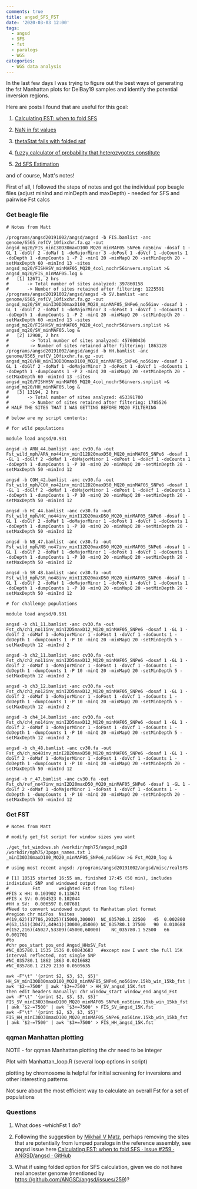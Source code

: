 ```yaml
---
comments: true
title: angsd_SFS_FST
date: '2020-03-03 12:00'
tags:
  - angsd
  - SFS
  - fst
  - paralogs
  - WGS
categories:
  - WGS data analysis
---
```


In the last few days I was trying to figure out the best ways of generating the fst Manhattan plots for DelBay19 samples and identify the potential inversion regions.

Here are posts I found that are useful for this goal:

1. [Calculating FST: when to fold SFS](https://github.com/ANGSD/angsd/issues/259)

2. [NaN in fst values](https://github.com/ANGSD/angsd/issues/274)

3. [thetaStat fails with folded saf](https://github.com/ANGSD/angsd/issues/286)

4. [fuzzy calculator of probability that heterozygotes constitute](https://github.com/z0on/2bRAD_denovo/blob/master/HetMajorityProb.py)

5. [2d SFS Estimation](http://popgen.dk/angsd/index.php/2d_SFS_Estimation)

and of course, Matt's notes!

First of all, I followed the steps of notes and got the individual pop beagle files (adjust minInd and minDepth and maxDepth) - needed for SFS and pairwise Fst calcs

### Get beagle file
```
# Notes from Matt

/programs/angsd20191002/angsd/angsd -b FIS.bamlist -anc genome/6565_refCV_10fixchr.fa.gz -out angsd_mq20/FIS_minI30D30maxD100_MQ20_minMAF05_SNPe6_no56inv -dosaf 1 -GL 1 -doGlf 2 -doMaf 1 -doMajorMinor 3 -doPost 1 -doVcf 1 -doCounts 1 -doDepth 1 -dumpCounts 1 -P 2 -minQ 20 -minMapQ 20 -setMinDepth 20 -setMaxDepth 60 -minInd 13 -sites angsd_mq20/FISHHSV_minMAF05_MQ20_4col_nochr56invers.snplist >& angsd_mq20/FIS_minMAF05.log &
#	[1] 12671, 2 hrs
#	    -> Total number of sites analyzed: 397860158
#       -> Number of sites retained after filtering: 1225591 
/programs/angsd20191002/angsd/angsd -b SV.bamlist -anc genome/6565_refCV_10fixchr.fa.gz -out angsd_mq20/SV_minI30D30maxD100_MQ20_minMAF05_SNPe6_no56inv -dosaf 1 -GL 1 -doGlf 2 -doMaf 1 -doMajorMinor 3 -doPost 1 -doVcf 1 -doCounts 1 -doDepth 1 -dumpCounts 1 -P 2 -minQ 20 -minMapQ 20 -setMinDepth 20 -setMaxDepth 60 -minInd 13 -sites angsd_mq20/FISHHSV_minMAF05_MQ20_4col_nochr56invers.snplist >& angsd_mq20/SV_minMAF05.log &
#	[2] 12908, 2 hrs
#        -> Total number of sites analyzed: 457600436
#        -> Number of sites retained after filtering: 1863128
/programs/angsd20191002/angsd/angsd -b HH.bamlist -anc genome/6565_refCV_10fixchr.fa.gz -out angsd_mq20/HH_minI30D30maxD100_MQ20_minMAF05_SNPe6_no56inv -dosaf 1 -GL 1 -doGlf 2 -doMaf 1 -doMajorMinor 3 -doPost 1 -doVcf 1 -doCounts 1 -doDepth 1 -dumpCounts 1 -P 2 -minQ 20 -minMapQ 20 -setMinDepth 20 -setMaxDepth 60 -minInd 13 -sites angsd_mq20/FISHHSV_minMAF05_MQ20_4col_nochr56invers.snplist >& angsd_mq20/HH_minMAF05.log &
#	[3] 13194, 2 hrs
#       -> Total number of sites analyzed: 453391700
#        -> Number of sites retained after filtering: 1785526
# HALF THE SITES THAT I WAS GETTING BEFORE MQ20 FILTERING

# below are my script contents:

# for wild populations

module load angsd/0.931

angsd -b ARN_44.bamlist -anc cv30.fa -out Fst_wild_mph/ARN_no44inv_minI12D20maxD50_MQ20_minMAF05_SNPe6 -dosaf 1 -GL 1 -doGlf 2 -doMaf 1 -doMajorMinor 1 -doPost 1 -doVcf 1 -doCounts 1 -doDepth 1 -dumpCounts 1 -P 10 -minQ 20 -minMapQ 20 -setMinDepth 20 -setMaxDepth 50 -minInd 12 

angsd -b COH_42.bamlist -anc cv30.fa -out Fst_wild_mph/COH_no42inv_minI12D20maxD50_MQ20_minMAF05_SNPe6 -dosaf 1 -GL 1 -doGlf 2 -doMaf 1 -doMajorMinor 1 -doPost 1 -doVcf 1 -doCounts 1 -doDepth 1 -dumpCounts 1 -P 10 -minQ 20 -minMapQ 20 -setMinDepth 20 -setMaxDepth 50 -minInd 12 

angsd -b HC_44.bamlist -anc cv30.fa -out Fst_wild_mph/HC_no44inv_minI12D20maxD50_MQ20_minMAF05_SNPe6 -dosaf 1 -GL 1 -doGlf 2 -doMaf 1 -doMajorMinor 1 -doPost 1 -doVcf 1 -doCounts 1 -doDepth 1 -dumpCounts 1 -P 10 -minQ 20 -minMapQ 20 -setMinDepth 20 -setMaxDepth 50 -minInd 12 

angsd -b NB_47.bamlist -anc cv30.fa -out Fst_wild_mph/NB_no47inv_minI12D20maxD50_MQ20_minMAF05_SNPe6 -dosaf 1 -GL 1 -doGlf 2 -doMaf 1 -doMajorMinor 1 -doPost 1 -doVcf 1 -doCounts 1 -doDepth 1 -dumpCounts 1 -P 10 -minQ 20 -minMapQ 20 -setMinDepth 20 -setMaxDepth 50 -minInd 12 

angsd -b SR_48.bamlist -anc cv30.fa -out Fst_wild_mph/SR_no48inv_minI12D20maxD50_MQ20_minMAF05_SNPe6 -dosaf 1 -GL 1 -doGlf 2 -doMaf 1 -doMajorMinor 1 -doPost 1 -doVcf 1 -doCounts 1 -doDepth 1 -dumpCounts 1 -P 10 -minQ 20 -minMapQ 20 -setMinDepth 20 -setMaxDepth 50 -minInd 12 

# for challenge populations

module load angsd/0.931

angsd -b ch1_11.bamlist -anc cv30.fa -out Fst_ch/ch1_no11inv_minI2D5maxD12_MQ20_minMAF05_SNPe6 -dosaf 1 -GL 1 -doGlf 2 -doMaf 1 -doMajorMinor 1 -doPost 1 -doVcf 1 -doCounts 1 -doDepth 1 -dumpCounts 1 -P 10 -minQ 20 -minMapQ 20 -setMinDepth 5 -setMaxDepth 12 -minInd 2 

angsd -b ch2_11.bamlist -anc cv30.fa -out Fst_ch/ch2_no11inv_minI2D5maxD12_MQ20_minMAF05_SNPe6 -dosaf 1 -GL 1 -doGlf 2 -doMaf 1 -doMajorMinor 1 -doPost 1 -doVcf 1 -doCounts 1 -doDepth 1 -dumpCounts 1 -P 10 -minQ 20 -minMapQ 20 -setMinDepth 5 -setMaxDepth 12 -minInd 2 

angsd -b ch3_12.bamlist -anc cv30.fa -out Fst_ch/ch3_no12inv_minI2D5maxD12_MQ20_minMAF05_SNPe6 -dosaf 1 -GL 1 -doGlf 2 -doMaf 1 -doMajorMinor 1 -doPost 1 -doVcf 1 -doCounts 1 -doDepth 1 -dumpCounts 1 -P 10 -minQ 20 -minMapQ 20 -setMinDepth 5 -setMaxDepth 12 -minInd 2 

angsd -b ch4_14.bamlist -anc cv30.fa -out Fst_ch/ch4_no14inv_minI2D5maxD12_MQ20_minMAF05_SNPe6 -dosaf 1 -GL 1 -doGlf 2 -doMaf 1 -doMajorMinor 1 -doPost 1 -doVcf 1 -doCounts 1 -doDepth 1 -dumpCounts 1 -P 10 -minQ 20 -minMapQ 20 -setMinDepth 5 -setMaxDepth 12 -minInd 2

angsd -b ch_48.bamlist -anc cv30.fa -out Fst_ch/ch_no48inv_minI2D20maxD50_MQ20_minMAF05_SNPe6 -dosaf 1 -GL 1 -doGlf 2 -doMaf 1 -doMajorMinor 1 -doPost 1 -doVcf 1 -doCounts 1 -doDepth 1 -dumpCounts 1 -P 10 -minQ 20 -minMapQ 20 -setMinDepth 20 -setMaxDepth 50 -minInd 12

angsd -b r_47.bamlist -anc cv30.fa -out Fst_ch/ref_no47inv_minI2D20maxD50_MQ20_minMAF05_SNPe6 -dosaf 1 -GL 1 -doGlf 2 -doMaf 1 -doMajorMinor 1 -doPost 1 -doVcf 1 -doCounts 1 -doDepth 1 -dumpCounts 1 -P 10 -minQ 20 -minMapQ 20 -setMinDepth 20 -setMaxDepth 50 -minInd 12

```	
### Get FST
```	
# Notes from Matt

# modify get_fst script for window sizes you want

./get_fst_windows.sh /workdir/mph75/angsd_mq20 /workdir/mph75/3pops_names.txt 1 _minI30D30maxD100_MQ20_minMAF05_SNPe6_no56inv >& Fst_MQ20_log &

# using most recent angsd: /programs/angsd20191002/angsd/misc/realSFS

# [1] 10515 started 16:55 am, finished 17:45 (50 min), includes individual SNP and windowed output
#		  Fst		weighted Fst (from log files)
#FIS x HH: 0.103902	0.113671
#FIS x SV: 0.094523	0.102044
#HH x SV:  0.006597	0.007601
#Need to convert windowed output to Manhattan plot format
#region	chr	midPos	Nsites
#(19,62)(17786,29325)(15000,30000)	NC_035780.1	22500	45	0.002800
#(63,151)(30473,44941)(30000,45000)	NC_035780.1	37500	90	0.010688
#(152,216)(45027,53309)(45000,60000)	NC_035780.1	52500	66	0.001701
#to
#chr pos_start pos_end Angsd_HHxSV_Fst
#NC_035780.1 1535 1536 0.00843683	#except now I want the full 15K interval reflected, not single SNP
#NC_035780.1 1862 1863 0.0216682
#NC_035780.1 2129 2130 0.0509635

awk -F"\t" '{print $2, $3, $3, $5}' HH_SV_minI30D30maxD100_MQ20_minMAF05_SNPe6_no56inv.15kb_win_15kb_fst | awk '$2-=7500' | awk '$3+=7500' > HH_SV_angsd_15K.fst
then edit headers manually: chr window_start window_end angsd_Fst
awk -F"\t" '{print $2, $3, $3, $5}' FIS_SV_minI30D30maxD100_MQ20_minMAF05_SNPe6_no56inv.15kb_win_15kb_fst | awk '$2-=7500' | awk '$3+=7500' > FIS_SV_angsd_15K.fst
awk -F"\t" '{print $2, $3, $3, $5}' FIS_HH_minI30D30maxD100_MQ20_minMAF05_SNPe6_no56inv.15kb_win_15kb_fst | awk '$2-=7500' | awk '$3+=7500' > FIS_HH_angsd_15K.fst

```
### qqman Manhattan plotting

NOTE - for qqman Manhattan plotting the chr need to be integer 

Plot with Manhattan_loop.R (several loop options in script)

plotting by chromosome is helpful for initial screening for inversions and other interesting patterns

Not sure about the most efficient way to calculate an overall Fst for a set of populations

### Questions

1. What does -whichFst 1 do?

2. Following the suggestion by [Mikhail V Matz](https://github.com/z0on), perhaps removing the sites that are potentially from lumped paralogs in the reference assembly, see angsd issue here [Calculating FST: when to fold SFS · Issue #259 · ANGSD/angsd · GitHub](https://github.com/ANGSD/angsd/issues/259)

3. What if using folded option for SFS calculation, given we do not have real ancester genome (mentioned by https://github.com/ANGSD/angsd/issues/259)?
